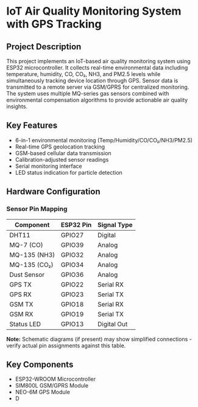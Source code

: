 # IoT Air Quality Monitoring System with GPS Tracking

## Project Description  
This project implements an IoT-based air quality monitoring system using ESP32 microcontroller. It collects real-time environmental data including temperature, humidity, CO, CO₂, NH3, and PM2.5 levels while simultaneously tracking device location through GPS. Sensor data is transmitted to a remote server via GSM/GPRS for centralized monitoring. The system uses multiple MQ-series gas sensors combined with environmental compensation algorithms to provide actionable air quality insights.

## Key Features
- 6-in-1 environmental monitoring (Temp/Humidity/CO/CO₂/NH3/PM2.5)
- Real-time GPS geolocation tracking
- GSM-based cellular data transmission
- Calibration-adjusted sensor readings
- Serial monitoring interface
- LED status indication for particle detection

## Hardware Configuration
### Sensor Pin Mapping
| Component       | ESP32 Pin | Signal Type  |
|-----------------|-----------|--------------|
| DHT11           | GPIO27    | Digital      |
| MQ-7 (CO)       | GPIO39    | Analog       |
| MQ-135 (NH3)    | GPIO32    | Analog       |
| MQ-135 (CO₂)    | GPIO34    | Analog       |
| Dust Sensor      | GPIO36    | Analog       |
| GPS TX          | GPIO22    | Serial RX    |
| GPS RX          | GPIO23    | Serial TX    |
| GSM TX          | GPIO18    | Serial RX    |
| GSM RX          | GPIO19    | Serial TX    |
| Status LED      | GPIO13    | Digital Out  |

**Note:** Schematic diagrams (if present) may show simplified connections - verify actual pin assignments against this table.

## Key Components
- ESP32-WROOM Microcontroller
- SIM800L GSM/GPRS Module
- NEO-6M GPS Module
- D
